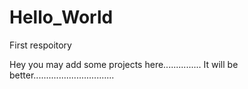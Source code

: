 # Hello_World
First respoitory

Hey you may add some projects here...............
It will be better................................
